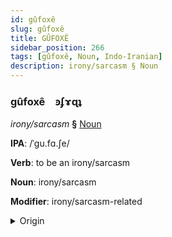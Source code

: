 ```yaml
---
id: gûfoxê
slug: gûfoxê
title: GÛFOXÊ
sidebar_position: 266
tags: [gûfoxê, Noun, Indo-Iranian]
description: irony/sarcasm § Noun
---
```


### gûfoxê&emsp;<span kind="abugida">ꜿʄɤɋʇ</span>

*irony/sarcasm* **§** [Noun](../../tags/Noun)

**IPA**: /ˈgu.fɑ.ʃe/

**Verb**: to be an irony/sarcasm

**Noun**: irony/sarcasm

**Modifier**: irony/sarcasm-related

<details>
    <summary>Origin</summary>
    Persian گواژه‎ govâže [guːvɒːʒe]<br/>
    <em>Indo-Iranian Language Family</em>
</details>